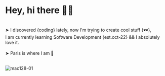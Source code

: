 # Hey,  hi there 🖖🏼 
<br />
➤ I discovered {coding} lately, now I'm trying to create cool stuff {🕶}, <br />
I am currently learning Software Development {est.oct-22}  &&  I absolutely love it.
<br />
<br />
➤ Paris is where I am 📍 <br /> <br />


![mac128-01](https://user-images.githubusercontent.com/102388803/210119556-fc63ac51-2228-40ab-9393-657d3bd483c2.jpg)

<!-- <sub>Federica Galli / Unsplash</sub>-->
<!-- ![](https://media.giphy.com/media/QWkuGmMgphvmE/giphy.gif)-->
